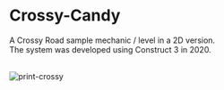 # Crossy-Candy
A Crossy Road sample mechanic / level in a 2D version.<br>
The system was developed using Construct 3 in 2020.<br><br>

![print-crossy](https://github.com/Pixelikas/Crossy-Candy/assets/67108278/43f2a4ed-cc0a-4900-9055-5d058ca78373)

